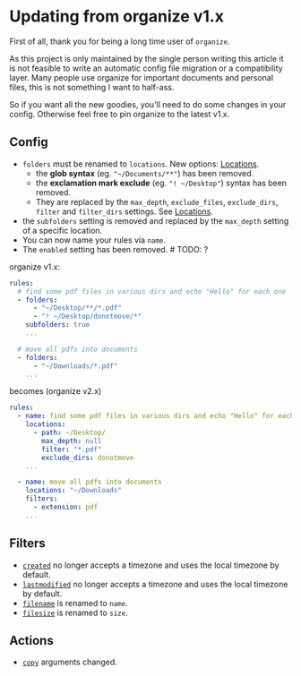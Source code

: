 # Updating from organize v1.x

First of all, thank you for being a long time user of `organize`.

As this project is only maintained by the single person writing this article it is not
feasible to write an automatic config file migration or a compatibility layer.
Many people use organize for important documents and personal files, this is not
something I want to half-ass.

So if you want all the new goodies, you'll need to do some changes in your config.
Otherwise feel free to pin organize to the latest v1.x.

<!--
Alternative for
{created.year}-{created.month:02}-{created.day:02}

-->

## Config

- `folders` must be renamed to `locations`. New options: [Locations](02-locations.md).
  - the **glob syntax** (eg. `"~/Documents/**"`) has been removed.
  - the **exclamation mark exclude** (eg. `"! ~/Desktop"`) syntax has been removed.
  - They are replaced by the `max_depth`, `exclude_files`, `exclude_dirs`, `filter` and
    `filter_dirs` settings. See [Locations](02-locations.md).
- the `subfolders` setting is removed and replaced by the `max_depth` setting
  of a specific location.
- You can now name your rules via `name`.
- The `enabled` setting has been removed. # TODO: ?

organize v1.x:

```yaml
rules:
  # find some pdf files in various dirs and echo "Hello" for each one
  - folders:
      - "~/Desktop/**/*.pdf"
      - "! ~/Desktop/donotmove/*"
    subfolders: true
    ...

  # move all pdfs into documents
  - folders:
      - "~/Downloads/*.pdf"
    ...
```

becomes (organize v2.x)

```yaml
rules:
  - name: find some pdf files in various dirs and echo "Hello" for each one
    locations:
      - path: ~/Desktop/
        max_depth: null
        filter: "*.pdf"
        exclude_dirs: donotmove
    ...

  - name: move all pdfs into documents
    locations: "~/Downloads"
    filters:
      - extension: pdf
    ...
```

## Filters

- [`created`](03-filters.md#created) no longer accepts a timezone and uses the local timezone by default.
- [`lastmodified`](03-filters.md#lastmodified) no longer accepts a timezone and uses the local timezone by default.
- [`filename`](03-filters.md#name) is renamed to `name`.
- [`filesize`](03-filters.md#size) is renamed to `size`.

## Actions

- [`copy`](04-actions.md#copy) arguments changed.
